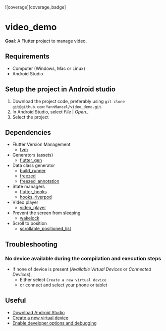 ![coverage][coverage_badge]

# video_demo
**Goal**: A Flutter project to manage video.

## Requirements
* Computer (Windows, Mac or Linux)
* Android Studio

## Setup the project in Android studio
1. Download the project code, preferably using `git clone git@github.com:YannMancel/video_demo.git`.
2. In Android Studio, select *File* | *Open...*
3. Select the project

## Dependencies
* Flutter Version Management
    * [fvm][dependencies_fvm]
* Generators (assets)
    * [flutter_gen][dependencies_flutter_gen]
* Data class generator
    * [build_runner][dependencies_build_runner]
    * [freezed][dependencies_freezed]
    * [freezed_annotation][dependencies_freezed_annotation]
* State managers
    * [flutter_hooks][dependencies_flutter_hooks]
    * [hooks_riverpod][dependencies_hooks_riverpod]
* Video player
    * [video_player][dependencies_video_player]
* Prevent the screen from sleeping
    * [wakelock][dependencies_wakelock]
* Scroll to position
    * [scrollable_positioned_list][scrollable_positioned_list]

## Troubleshooting

### No device available during the compilation and execution steps
* If none of device is present (*Available Virtual Devices* or *Connected Devices*),
    * Either select `Create a new virtual device`
    * or connect and select your phone or tablet

## Useful
* [Download Android Studio][useful_android_studio]
* [Create a new virtual device][useful_virtual_device]
* [Enable developer options and debugging][useful_developer_options]

[flutter_badge]: https://img.shields.io/badge/flutter-v3.0.1-blue?logo=flutter
[dependencies_fvm]: https://fvm.app/
[dependencies_flutter_gen]: https://pub.dev/packages/flutter_gen
[dependencies_build_runner]: https://pub.dev/packages/build_runner
[dependencies_freezed]: https://pub.dev/packages/freezed
[dependencies_freezed_annotation]: https://pub.dev/packages/freezed_annotation
[dependencies_flutter_hooks]: https://pub.dev/packages/flutter_hooks
[dependencies_hooks_riverpod]: https://pub.dev/packages/hooks_riverpod
[dependencies_video_player]: https://pub.dev/packages/video_player
[dependencies_wakelock]: https://pub.dev/packages/wakelock
[scrollable_positioned_list]: https://pub.dev/packages/scrollable_positioned_list
[useful_android_studio]: https://developer.android.com/studio
[useful_virtual_device]: https://developer.android.com/studio/run/managing-avds.html
[useful_developer_options]: https://developer.android.com/studio/debug/dev-options.html#enable
